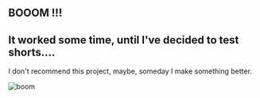 ## BOOOM !!!

It worked some time, until I've decided to test shorts....
-----

I don't recommend this project, maybe, someday I make something better.

![boom](https://raw.githubusercontent.com/linuxenko/abc-lcd/dev/boom.png)
